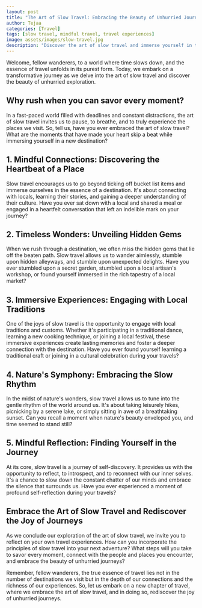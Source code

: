 ```yaml
---
layout: post
title: "The Art of Slow Travel: Embracing the Beauty of Unhurried Journeys"
author: Tejaa
categories: [Travel]
tags: [slow travel, mindful travel, travel experiences]
image: assets/images/slow-travel.jpg
description: "Discover the art of slow travel and immerse yourself in the beauty of unhurried journeys. Learn how to embrace a mindful approach to travel, savor every moment, and create meaningful connections along the way."
---
```


Welcome, fellow wanderers, to a world where time slows down, and the essence of travel unfolds in its purest form. Today, we embark on a transformative journey as we delve into the art of slow travel and discover the beauty of unhurried exploration. 

## Why rush when you can savor every moment?

In a fast-paced world filled with deadlines and constant distractions, the art of slow travel invites us to pause, to breathe, and to truly experience the places we visit. So, tell us, have you ever embraced the art of slow travel? What are the moments that have made your heart skip a beat while immersing yourself in a new destination?

## 1. Mindful Connections: Discovering the Heartbeat of a Place

Slow travel encourages us to go beyond ticking off bucket list items and immerse ourselves in the essence of a destination. It's about connecting with locals, learning their stories, and gaining a deeper understanding of their culture. Have you ever sat down with a local and shared a meal or engaged in a heartfelt conversation that left an indelible mark on your journey?

## 2. Timeless Wonders: Unveiling Hidden Gems

When we rush through a destination, we often miss the hidden gems that lie off the beaten path. Slow travel allows us to wander aimlessly, stumble upon hidden alleyways, and stumble upon unexpected delights. Have you ever stumbled upon a secret garden, stumbled upon a local artisan's workshop, or found yourself immersed in the rich tapestry of a local market?

## 3. Immersive Experiences: Engaging with Local Traditions

One of the joys of slow travel is the opportunity to engage with local traditions and customs. Whether it's participating in a traditional dance, learning a new cooking technique, or joining a local festival, these immersive experiences create lasting memories and foster a deeper connection with the destination. Have you ever found yourself learning a traditional craft or joining in a cultural celebration during your travels?

## 4. Nature's Symphony: Embracing the Slow Rhythm

In the midst of nature's wonders, slow travel allows us to tune into the gentle rhythm of the world around us. It's about taking leisurely hikes, picnicking by a serene lake, or simply sitting in awe of a breathtaking sunset. Can you recall a moment when nature's beauty enveloped you, and time seemed to stand still?

## 5. Mindful Reflection: Finding Yourself in the Journey

At its core, slow travel is a journey of self-discovery. It provides us with the opportunity to reflect, to introspect, and to reconnect with our inner selves. It's a chance to slow down the constant chatter of our minds and embrace the silence that surrounds us. Have you ever experienced a moment of profound self-reflection during your travels?

## Embrace the Art of Slow Travel and Rediscover the Joy of Journeys

As we conclude our exploration of the art of slow travel, we invite you to reflect on your own travel experiences. How can you incorporate the principles of slow travel into your next adventure? What steps will you take to savor every moment, connect with the people and places you encounter, and embrace the beauty of unhurried journeys?

Remember, fellow wanderers, the true essence of travel lies not in the number of destinations we visit but in the depth of our connections and the richness of our experiences. So, let us embark on a new chapter of travel, where we embrace the art of slow travel, and in doing so, rediscover the joy of unhurried journeys.

